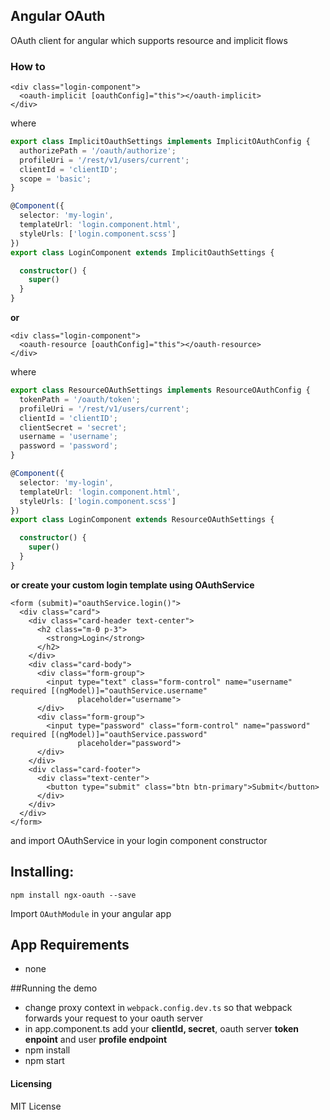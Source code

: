 ## Angular OAuth

OAuth client for angular which supports resource and implicit flows

### How to
```angular2html
<div class="login-component">
  <oauth-implicit [oauthConfig]="this"></oauth-implicit>
</div>  
```
where

```typescript
export class ImplicitOauthSettings implements ImplicitOAuthConfig {
  authorizePath = '/oauth/authorize';
  profileUri = '/rest/v1/users/current';
  clientId = 'clientID';
  scope = 'basic';
}

@Component({
  selector: 'my-login',
  templateUrl: 'login.component.html',
  styleUrls: ['login.component.scss']
})
export class LoginComponent extends ImplicitOauthSettings {

  constructor() {
    super()
  }
}
```

**or**

```angular2html
<div class="login-component">
  <oauth-resource [oauthConfig]="this"></oauth-resource>
</div>
```

where

```typescript
export class ResourceOAuthSettings implements ResourceOAuthConfig {
  tokenPath = '/oauth/token';
  profileUri = '/rest/v1/users/current';
  clientId = 'clientID';
  clientSecret = 'secret';
  username = 'username';
  password = 'password';
}

@Component({
  selector: 'my-login',
  templateUrl: 'login.component.html',
  styleUrls: ['login.component.scss']
})
export class LoginComponent extends ResourceOAuthSettings {

  constructor() {
    super()
  }
}
```

**or create your custom login template using OAuthService**

```angular2html
<form (submit)="oauthService.login()">
  <div class="card">
    <div class="card-header text-center">
      <h2 class="m-0 p-3">
        <strong>Login</strong>
      </h2>
    </div>
    <div class="card-body">
      <div class="form-group">
        <input type="text" class="form-control" name="username" required [(ngModel)]="oauthService.username"
               placeholder="username">
      </div>
      <div class="form-group">
        <input type="password" class="form-control" name="password" required [(ngModel)]="oauthService.password"
               placeholder="password">
      </div>
    </div>
    <div class="card-footer">
      <div class="text-center">
        <button type="submit" class="btn btn-primary">Submit</button>
      </div>
    </div>
  </div>
</form>
```

and import OAuthService in your login component constructor

## Installing:
```
npm install ngx-oauth --save
```

Import ```OAuthModule``` in your angular app

## App Requirements
* none

##Running the demo

* change proxy context in ```webpack.config.dev.ts``` so that webpack forwards your request to your oauth server
* in app.component.ts add your **clientId, secret**, oauth server **token enpoint** and user **profile endpoint**
* npm install
* npm start
 
#### Licensing
MIT License
